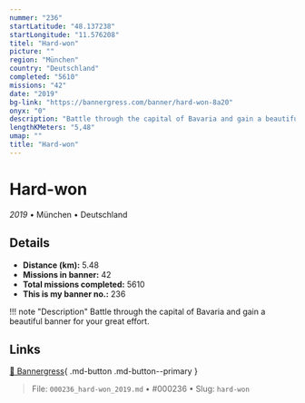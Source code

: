 ```yaml
---
nummer: "236"
startLatitude: "48.137238"
startLongitude: "11.576208"
titel: "Hard-won"
picture: ""
region: "München"
country: "Deutschland"
completed: "5610"
missions: "42"
date: "2019"
bg-link: "https://bannergress.com/banner/hard-won-8a20"
onyx: "0"
description: "Battle through the capital of Bavaria and gain a beautiful banner for your great effort."
lengthKMeters: "5,48"
umap: ""
title: "Hard-won"
---
```

# Hard-won

*2019* • München • Deutschland



## Details
- **Distance (km):** 5.48
- **Missions in banner:** 42
- **Total missions completed:** 5610
- **This is my banner no.:** 236


!!! note "Description"
    Battle through the capital of Bavaria and gain a beautiful banner for your great effort.



## Links
[🔗 Bannergress](https://bannergress.com/banner/hard-won-8a20){ .md-button .md-button--primary }



> File: `000236_hard-won_2019.md` • #000236 • Slug: `hard-won`
